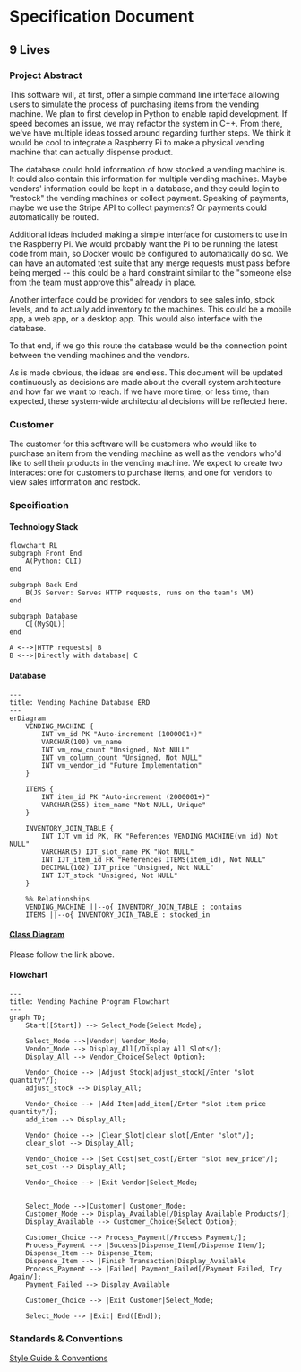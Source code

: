 # Specification Document

## 9 Lives

### Project Abstract
This software will, at first, offer a simple command line interface allowing users to simulate the process of purchasing items from the vending machine. We plan to first develop in Python to enable rapid development. If speed becomes an issue, we may refactor the system in C++. From there, we've have multiple ideas tossed around regarding further steps. We think it would be cool to integrate a Raspberry Pi to make a physical vending machine that can actually dispense product.  

The database could hold information of how stocked a vending machine is. It could also contain this information for multiple vending machines. Maybe vendors' information could be kept in a database, and they could login to "restock" the vending machines or collect payment. Speaking of payments, maybe we use the Stripe API to collect payments? Or payments could automatically be routed.  

Additional ideas included making a simple interface for customers to use in the Raspberry Pi. We would probably want the Pi to be running the latest code from main, so Docker would be configured to automatically do so. We can have an automated test suite that any merge requests must pass before being merged -- this could be a hard constraint similar to the "someone else from the team must approve this" already in place.  

Another interface could be provided for vendors to see sales info, stock levels, and to actually add inventory to the machines. This could be a mobile app, a web app, or a desktop app. This would also interface with the database.  

To that end, if we go this route the database would be the connection point between the vending machines and the vendors.  

As is made obvious, the ideas are endless. This document will be updated continuously as decisions are made about the overall system architecture and how far we want to reach. If we have more time, or less time, than expected, these system-wide architectural decisions will be reflected here.  

### Customer
The customer for this software will be customers who would like to purchase an item from the vending machine as well as the vendors who'd like to sell their products in the vending machine. We expect to create two interaces: one for customers to purchase items, and one for vendors to view sales information and restock.

### Specification

#### Technology Stack

```mermaid
flowchart RL
subgraph Front End
    A(Python: CLI)
end
	
subgraph Back End
    B(JS Server: Serves HTTP requests, runs on the team's VM)
end
	
subgraph Database
    C[(MySQL)]
end

A <-->|HTTP requests| B
B <-->|Directly with database| C
```

#### Database

```mermaid
---
title: Vending Machine Database ERD
---
erDiagram
    VENDING_MACHINE {
        INT vm_id PK "Auto-increment (1000001+)"
        VARCHAR(100) vm_name
        INT vm_row_count "Unsigned, Not NULL"
        INT vm_column_count "Unsigned, Not NULL"
        INT vm_vendor_id "Future Implementation"
    }

    ITEMS {
        INT item_id PK "Auto-increment (2000001+)"
        VARCHAR(255) item_name "Not NULL, Unique"
    }

    INVENTORY_JOIN_TABLE {
        INT IJT_vm_id PK, FK "References VENDING_MACHINE(vm_id) Not NULL"
        VARCHAR(5) IJT_slot_name PK "Not NULL"
        INT IJT_item_id FK "References ITEMS(item_id), Not NULL"
        DECIMAL(102) IJT_price "Unsigned, Not NULL"
        INT IJT_stock "Unsigned, Not NULL"
    }

    %% Relationships
    VENDING_MACHINE ||--o{ INVENTORY_JOIN_TABLE : contains
    ITEMS ||--o{ INVENTORY_JOIN_TABLE : stocked_in

```

#### [Class Diagram](docs/architecture.md)

Please follow the link above.

#### Flowchart

```mermaid
---
title: Vending Machine Program Flowchart
---
graph TD;
    Start([Start]) --> Select_Mode{Select Mode};
    
    Select_Mode -->|Vendor| Vendor_Mode;
    Vendor_Mode --> Display_All[/Display All Slots/];
    Display_All --> Vendor_Choice{Select Option};

    Vendor_Choice --> |Adjust Stock|adjust_stock[/Enter "slot quantity"/];
    adjust_stock --> Display_All;

    Vendor_Choice --> |Add Item|add_item[/Enter "slot item price quantity"/];
    add_item --> Display_All;

    Vendor_Choice --> |Clear Slot|clear_slot[/Enter "slot"/];
    clear_slot --> Display_All;

    Vendor_Choice --> |Set Cost|set_cost[/Enter "slot new_price"/];
    set_cost --> Display_All;

    Vendor_Choice --> |Exit Vendor|Select_Mode;

    
    Select_Mode -->|Customer| Customer_Mode;
    Customer_Mode --> Display_Available[/Display Available Products/];
    Display_Available --> Customer_Choice{Select Option};

    Customer_Choice --> Process_Payment[/Process Payment/];
    Process_Payment --> |Success|Dispense_Item[/Dispense Item/];
    Dispense_Item --> Dispense_Item;
    Dispense_Item --> |Finish Transaction|Display_Available
    Process_Payment --> |Failed| Payment_Failed[/Payment Failed, Try Again/];
    Payment_Failed --> Display_Available
    
    Customer_Choice --> |Exit Customer|Select_Mode;

    Select_Mode --> |Exit| End([End]);
```

### Standards & Conventions

<!--This is a link to a seperate coding conventions document / style guide-->
[Style Guide & Conventions](STYLE.md)
